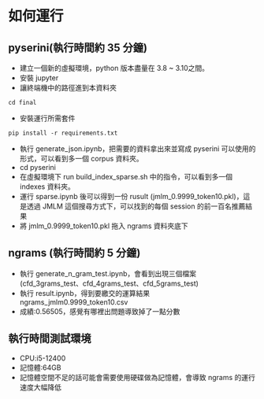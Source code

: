# 如何運行

## pyserini(執行時間約 35 分鐘)

* 建立一個新的虛擬環境，python 版本盡量在 3.8 ~ 3.10之間。
* 安裝 jupyter
* 讓終端機中的路徑進到本資料夾
```shell
cd final
```
* 安裝運行所需套件
```shell
pip install -r requirements.txt
```
* 執行 generate_json.ipynb，把需要的資料拿出來並寫成 pyserini 可以使用的形式，可以看到多一個 corpus 資料夾。
* cd pyserini
* 在虛擬環境下 run build_index_sparse.sh 中的指令，可以看到多一個 indexes 資料夾。
* 運行 sparse.ipynb 後可以得到一份 rusult (jmlm_0.9999_token10.pkl)，這是透過 JMLM 這個搜尋方式下，可以找到的每個 session 的前一百名推薦結果
* 將 jmlm_0.9999_token10.pkl 拖入 ngrams 資料夾底下

## ngrams (執行時間約 5 分鐘)

* 執行 generate_n_gram_test.ipynb，會看到出現三個檔案(cfd_3grams_test、cfd_4grams_test、cfd_5grams_test)
* 執行 result.ipynb，得到要繳交的運算結果 ngrams_jmlm0.9999_token10.csv
* 成績:0.56505，感覺有哪裡出問題導致掉了一點分數

## 執行時間測試環境

* CPU:i5-12400
* 記憶體:64GB
* 記憶體空間不足的話可能會需要使用硬碟做為記憶體，會導致 ngrams 的運行速度大幅降低